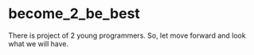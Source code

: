 # become_2_be_best
There is project of 2 young programmers. So, let move forward and look what we will have.
